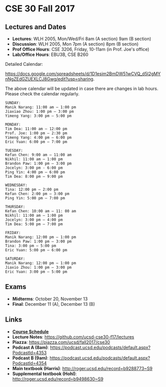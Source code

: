 # CSE 30 Fall 2017

## Lectures and Dates

- **Lectures**: WLH 2005, Mon/Wed/Fri 8am (A section) 9am (B section)
- **Discussion**: WLH 2005, Mon 7pm (A section) 8pm (B section)
- **Prof Office Hours**: CSE 3206, Friday, 10-11am (in Prof. Joe's office)
- **Lab/Office Hours**: EBU3B, CSE B260

Detailed Calendar:

https://docs.google.com/spreadsheets/d/1D1esim2BmDW51wCVQ_d5I2gMYnNgZEdGZUEXLCJ8Gwg/edit?usp=sharing.

The above calendar will be updated in case there are changes in lab hours. Please check the calendar regularly.
```
SUNDAY:
Manik Narang: 11:00 am – 1:00 pm
Jiaxiao Zhou: 1:00 pm – 3:00 pm
Yimeng Yang: 3:00 pm – 5:00 pm

MONDAY:
Tim Dea: 11:00 am – 12:00 pm
Prof. Joe: 1:00 pm – 2:30 pm
Yimeng Yang: 4:00 pm – 6:00 pm
Eric Yuan: 6:00 pm – 7:00 pm 

TUESDAY:
Kefan Chen: 9:00 am – 11:00 am
Nikhil: 11:00 am – 1:00 pm
Brandon Paw: 1:00 pm – 3:00 pm
Jocelyn: 3:00 pm - 6:00 pm
Ping Yin: 4:00 pm – 6:00 pm 
Tim Dea: 8:00 pm – 9:00 pm 

WEDNESDAY:
Tina: 12:00 pm – 2:00 pm 
Kefan Chen: 2:00 pm – 3:00 pm
Ping Yin: 5:00 pm – 7:00 pm 

THURSDAY:
Kefan Chen: 10:00 am – 11: 00 am
Nikhil: 11:00 am – 1:00 pm 
Jocelyn: 3:00 pm – 4:00 pm
Tim Dea: 5:00 pm – 7:00 pm

FRIDAY:
Manik Narang: 12:00 pm – 1:00 pm 
Brandon Paw: 1:00 pm – 3:00 pm 
Tina: 3:00 pm – 5:00 pm
Eric Yuan: 5:00 pm – 6:00 pm 

SATURDAY:
Manik Narang: 12:00 pm – 1:00 pm
Jiaxio Zhou: 1:00 pm – 3:00 pm 
Eric Yuan: 3:00 pm – 5:00 pm 
```
## Exams
- **Midterms**: October 20, November 13
- **Final**: December 11 (A), December 13 (B)


## Links

- [**Course Schedule**](https://docs.google.com/spreadsheets/d/e/2PACX-1vStOSlc2Wr46hQTKOWnIJqa2HGa_AUZZVUuBXllnOa9FTT_LR2e8hjoIQ5QwDa8JZ_nIURW5b3w0QMd/pubhtml?gid=903843377&single=true)
- **Lecture Notes**: https://github.com/ucsd-cse30-f17/lectures
- **Piazza**: https://piazza.com/ucsd/fall2017/cse30
- **Podcast A (8am)**: https://podcast.ucsd.edu/podcasts/default.aspx?PodcastId=4353
- **Podcast B (9am)**: https://podcast.ucsd.edu/podcasts/default.aspx?PodcastId=4354
- **Main textbook (Harris)**: http://roger.ucsd.edu/record=b9288773~S9
- **Supplemental textbook (Hohl)**: http://roger.ucsd.edu/record=b9498630~S9

